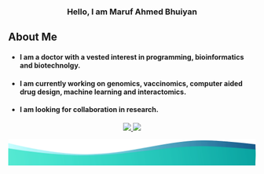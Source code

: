 <h3 align="center"> Hello, I am Maruf Ahmed Bhuiyan </h3>

## About Me
  - #### I am a doctor with a vested interest in programming, bioinformatics and biotechnolgy. 
  - #### I am currently working on genomics, vaccinomics, computer aided drug design,  machine learning and interactomics. 
  - #### I am looking for collaboration in research.


<p align="center">
<a href="mailto:dr.marufahmed89@gmail.com"><img src="https://img.shields.io/badge/Email%3A-dr.marufahmed89%40gmail.com-blue" </a>
<a href="www.marufahmed.carrd.co"><img src="https://img.shields.io/badge/Visit%20at%3A-www.marufahmed.carrd.co-orange"/></a>
</p> 

![footer](https://github.com/maruf-ahmed-bhuiyan/maruf-ahmed-bhuiyan/blob/master/footer.png)
